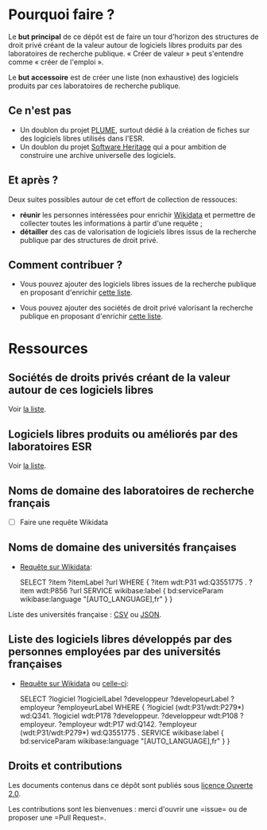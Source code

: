 # Pourquoi faire ?

Le **but principal** de ce dépôt est de faire un tour d'horizon des
structures de droit privé créant de la valeur autour de logiciels
libres produits par des laboratoires de recherche publique.  « Créer
de valeur » peut s'entendre comme « créer de l'emploi ».

Le **but accessoire** est de créer une liste (non exhaustive) des
logiciels produits par ces laboratoires de recherche publique.

## Ce n'est pas

- Un doublon du projet [PLUME](https://projet-plume.org), surtout dédié à la création de fiches sur des logiciels libres utilisés dans l'ESR.
- Un doublon du projet [Software Heritage](https://www.softwareheritage.org) qui a pour ambition de construire une archive universelle des logiciels.

## Et après ?

Deux suites possibles autour de cet effort de collection de ressouces:

- **réunir** les personnes intéressées pour enrichir [Wikidata](https://www.wikidata.org) et permettre de collecter toutes les informations à partir d'une requête ;
- **détailler** des cas de valorisation de logiciels libres issus de
  la recherche publique par des structures de droit privé.

## Comment contribuer ?

- Vous pouvez ajouter des logiciels libres issues de la recherche publique en proposant d'enrichir [cette liste](liste-ll-produits-esr.md).

- Vous pouvez ajouter des sociétés de droit privé valorisant la recherche publique en proposant d'enrichir [cette liste](liste-ll-produits-esr.md).

# Ressources

## Sociétés de droits privés créant de la valeur autour de ces logiciels libres 

Voir [la liste](ecosysteme-valorisation-ll-esr.md).

## Logiciels libres produits ou améliorés par des laboratoires ESR

Voir [la liste](liste-ll-produits-esr.md).

## Noms de domaine des laboratoires de recherche français

- [ ] Faire une requête Wikidata

## Noms de domaine des universités françaises

- [Requête sur Wikidata](https://query.wikidata.org/#SELECT%20%3Fitem%20%3FitemLabel%20%3Furl%0AWHERE%0A%20%20%20%20%7B%0A%20%20%20%20%3Fitem%20wdt%3AP31%20wd%3AQ3551775%20.%0A%20%20%20%20%3Fitem%20wdt%3AP856%20%3Furl%0A%20%20%20%20SERVICE%20wikibase%3Alabel%20%7B%20bd%3AserviceParam%20wikibase%3Alanguage%20%22%5BAUTO_LANGUAGE%5D%2Cfr%22%20%7D%0A%20%20%20%20%7D%0A):

    SELECT ?item ?itemLabel ?url
    WHERE {
    ?item wdt:P31 wd:Q3551775 .
    ?item wdt:P856 ?url
    SERVICE wikibase:label { bd:serviceParam wikibase:language "[AUTO_LANGUAGE],fr" }
    }

Liste des universités française : [CSV](universites-francaises.csv) ou [JSON](universites-francaises.json).

## Liste des logiciels libres développés par des personnes employées par des universités françaises

* [Requête sur Wikidata](https://query.wikidata.org/embed.html#SELECT%20DISTINCT%20%3Fitem%20%3FitemLabel%20%3Fdeveloper%20%3FdeveloperLabel%20WHERE%20%7B%0A%20%20SERVICE%20wikibase%3Alabel%20%7B%20bd%3AserviceParam%20wikibase%3Alanguage%20%22%5BAUTO_LANGUAGE%5D%2Cen%22.%20%7D%0A%20%20%3Fitem%20wdt%3AP31%2Fwdt%3AP279*%20wd%3AQ7397.%20%20%20%20%20%20%20%23%20Software...%0A%20%20%3Fitem%20wdt%3AP178%2Fwdt%3AP279*%20%3Fdeveloper.%20%20%20%20%23%20...developed%20by...%0A%20%20%7B%0A%20%20%20%20%3Fdeveloper%20wdt%3AP31%2Fwdt%3AP279*%20wd%3AQ31855.%20%23%20...a%20research%20institute%0A%20%20%20%20%3Fdeveloper%20wdt%3AP17%20wd%3AQ142.%20%20%20%20%20%20%20%20%20%20%20%20%20%23%20...in%20France.%0A%20%20%7D%20UNION%20%7B%0A%20%20%20%20%3Fdeveloper%20wdt%3AP749%20%3Fparent.%20%20%20%20%20%20%20%20%20%20%20%20%23%20...a%20child%20organisation%0A%20%20%20%20%3Fparent%20wdt%3AP31%2Fwdt%3AP279*%20wd%3AQ31855.%20%20%20%20%23%20...of%20a%20research%20institute%0A%20%20%20%20%3Fparent%20wdt%3AP17%20wd%3AQ142.%20%20%20%20%20%20%20%20%20%20%20%20%20%20%20%20%23%20...in%20France.%0A%20%20%7D%0A%20%20%0A%7D%0A) ou [celle-ci](https://query.wikidata.org/#SELECT%20%3Flogiciel%20%3FlogicielLabel%20%3Fdeveloppeur%20%3FdevelopeurLabel%20%3Femployeur%20%3FemployeurLabel%0AWHERE%20%7B%0A%20%20%3Flogiciel%20%28wdt%3AP31%2Fwdt%3AP279%2a%29%20wd%3AQ341.%0A%20%20%3Flogiciel%20wdt%3AP178%20%3Fdeveloppeur.%0A%20%20%3Fdeveloppeur%20wdt%3AP108%20%3Femployeur.%0A%20%20%3Femployeur%20wdt%3AP17%20wd%3AQ142.%0A%20%20%3Femployeur%20%28wdt%3AP31%2Fwdt%3AP279%2a%29%20wd%3AQ3551775%20.%0A%20%20SERVICE%20wikibase%3Alabel%20%7B%20bd%3AserviceParam%20wikibase%3Alanguage%20%22%5BAUTO_LANGUAGE%5D%2Cfr%22%20%7D%0A%7D):

    SELECT ?logiciel ?logicielLabel ?developpeur ?developeurLabel ?employeur ?employeurLabel
    WHERE {
        ?logiciel (wdt:P31/wdt:P279*) wd:Q341.
        ?logiciel wdt:P178 ?developpeur.
        ?developpeur wdt:P108 ?employeur.
        ?employeur wdt:P17 wd:Q142.
        ?employeur (wdt:P31/wdt:P279*) wd:Q3551775 .
         SERVICE wikibase:label { bd:serviceParam wikibase:language "[AUTO_LANGUAGE],fr" }
    }

## Droits et contributions

Les documents contenus dans ce dépôt sont publiés sous [licence Ouverte 2.0](LICENSE.txt).

Les contributions sont les bienvenues : merci d'ouvrir une =issue= ou de proposer une =Pull Request=.
